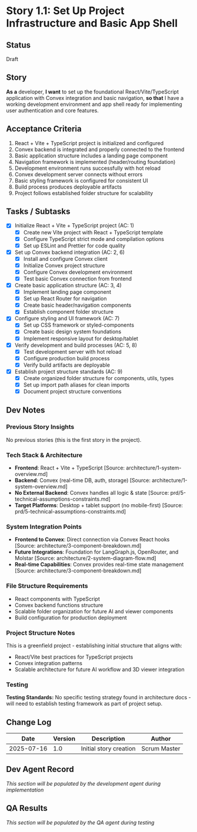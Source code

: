 # Story 1.1: Set Up Project Infrastructure and Basic App Shell

## Status
Draft

## Story
**As a** developer,
**I want** to set up the foundational React/Vite/TypeScript application with Convex integration and basic navigation,
**so that** I have a working development environment and app shell ready for implementing user authentication and core features.

## Acceptance Criteria
1. React + Vite + TypeScript project is initialized and configured
2. Convex backend is integrated and properly connected to the frontend
3. Basic application structure includes a landing page component
4. Navigation framework is implemented (header/routing foundation)
5. Development environment runs successfully with hot reload
6. Convex development server connects without errors
7. Basic styling framework is configured for consistent UI
8. Build process produces deployable artifacts
9. Project follows established folder structure for scalability

## Tasks / Subtasks
- [x] Initialize React + Vite + TypeScript project (AC: 1)
  - [x] Create new Vite project with React + TypeScript template
  - [x] Configure TypeScript strict mode and compilation options
  - [x] Set up ESLint and Prettier for code quality
- [x] Set up Convex backend integration (AC: 2, 6)
  - [x] Install and configure Convex client
  - [x] Initialize Convex project structure
  - [x] Configure Convex development environment
  - [x] Test basic Convex connection from frontend
- [x] Create basic application structure (AC: 3, 4)
  - [x] Implement landing page component
  - [x] Set up React Router for navigation
  - [x] Create basic header/navigation components
  - [x] Establish component folder structure
- [x] Configure styling and UI framework (AC: 7)
  - [x] Set up CSS framework or styled-components
  - [x] Create basic design system foundations
  - [x] Implement responsive layout for desktop/tablet
- [x] Verify development and build processes (AC: 5, 8)
  - [x] Test development server with hot reload
  - [x] Configure production build process
  - [x] Verify build artifacts are deployable
- [x] Establish project structure standards (AC: 9)
  - [x] Create organized folder structure for components, utils, types
  - [x] Set up import path aliases for clean imports
  - [x] Document project structure conventions

## Dev Notes

### Previous Story Insights
No previous stories (this is the first story in the project).

### Tech Stack & Architecture
- **Frontend**: React + Vite + TypeScript [Source: architecture/1-system-overview.md]
- **Backend**: Convex (real-time DB, auth, storage) [Source: architecture/1-system-overview.md]
- **No External Backend**: Convex handles all logic & state [Source: prd/5-technical-assumptions-constraints.md]
- **Target Platforms**: Desktop + tablet support (no mobile-first) [Source: prd/5-technical-assumptions-constraints.md]

### System Integration Points
- **Frontend to Convex**: Direct connection via Convex React hooks [Source: architecture/3-component-breakdown.md]
- **Future Integrations**: Foundation for LangGraph.js, OpenRouter, and Molstar [Source: architecture/2-system-diagram-flow.md]
- **Real-time Capabilities**: Convex provides real-time state management [Source: architecture/3-component-breakdown.md]

### File Structure Requirements
- React components with TypeScript
- Convex backend functions structure
- Scalable folder organization for future AI and viewer components
- Build configuration for production deployment

### Project Structure Notes
This is a greenfield project - establishing initial structure that aligns with:
- React/Vite best practices for TypeScript projects
- Convex integration patterns
- Scalable architecture for future AI workflow and 3D viewer integration

### Testing
**Testing Standards:**
No specific testing strategy found in architecture docs - will need to establish testing framework as part of project setup.

## Change Log
| Date | Version | Description | Author |
|------|---------|-------------|---------|
| 2025-07-16 | 1.0 | Initial story creation | Scrum Master |

## Dev Agent Record
*This section will be populated by the development agent during implementation*

## QA Results
*This section will be populated by the QA agent during testing*